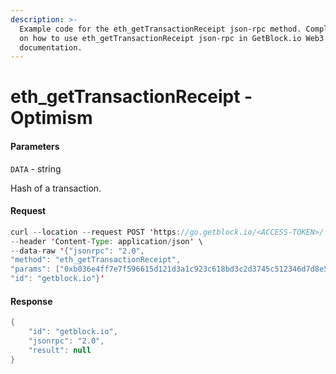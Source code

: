 ```yaml
---
description: >-
  Example code for the eth_getTransactionReceipt json-rpc method. Сomplete guide
  on how to use eth_getTransactionReceipt json-rpc in GetBlock.io Web3
  documentation.
---
```


# eth\_getTransactionReceipt - Optimism

#### Parameters

`DATA` - string

Hash of a transaction.

#### Request

```java
curl --location --request POST 'https://go.getblock.io/<ACCESS-TOKEN>/' \
--header 'Content-Type: application/json' \
--data-raw '{"jsonrpc": "2.0",
"method": "eth_getTransactionReceipt",
"params": ["0xb036e4ff7e7f596615d121d3a1c923c618bd3c2d3745c512346d7d8e583f01f7"],
"id": "getblock.io"}'
```

#### Response

```java
{
    "id": "getblock.io",
    "jsonrpc": "2.0",
    "result": null
}
```
